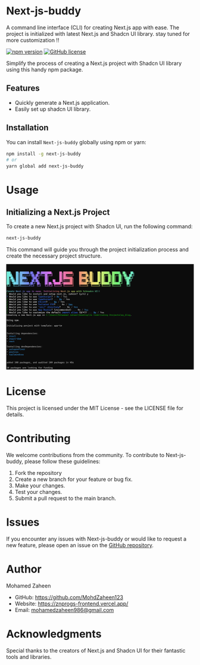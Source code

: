 
# Next-js-buddy
A command line interface (CLI) for creating Next.js app with ease. The project is initialized with latest Next.js and Shadcn UI library. stay tuned for more customization !!

[![npm version](https://badge.fury.io/js/next-js-buddy.svg)](https://www.npmjs.com/package/next-js-buddy)
[![GitHub license](https://img.shields.io/badge/license-MIT-blue.svg)](https://github.com/yourusername/next-js-buddy/blob/main/LICENSE)

Simplify the process of creating a Next.js project with Shadcn UI library using this handy npm package.

## Features

- Quickly generate a Next.js application.
- Easily set up shadcn UI library.

## Installation

You can install `Next-js-buddy` globally using npm or yarn:

```bash
npm install -g next-js-buddy
# or
yarn global add next-js-buddy
```

# Usage
## Initializing a Next.js Project
To create a new Next.js project with Shadcn UI, run the following command:
```bash
next-js-buddy
```
This command will guide you through the project initialization process and create the necessary project structure.

![instruction image](next-buddy.png)

# License
This project is licensed under the MIT License - see the LICENSE file for details.

# Contributing
We welcome contributions from the community. To contribute to Next-js-buddy, please follow these guidelines:

1. Fork the repository
2. Create a new branch for your feature or bug fix.
3. Make your changes.
4. Test your changes.
5. Submit a pull request to the main branch.

# Issues
If you encounter any issues with Next-js-buddy or would like to request a new feature, please open an issue on the [GitHub repository](https://github.com/MohdZaheen123/Next.js-Buddy.git).

# Author
Mohamed Zaheen

- GitHub: https://github.com/MohdZaheen123
- Website: https://znprogs-frontend.vercel.app/
- Email: mohamedzaheen986@gmail.com

# Acknowledgments
Special thanks to the creators of Next.js and Shadcn UI for their fantastic tools and libraries.

